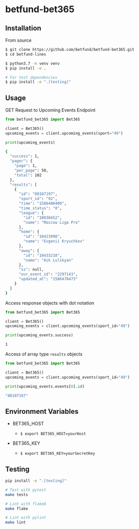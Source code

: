 # betfund-bet365

## Installation

From source
```bash
$ git clone https://github.com/betfund/betfund-bet365.git
$ cd betfund-lines

$ python3.7 -m venv venv
$ pip install -e .

# For test dependencies
$ pip install -e ".[testing]"
```

## Usage
GET Request to Upcoming Events Endpoint
```python
from betfund_bet365 import Bet365

client = Bet365()
upcoming_events = client.upcoming_events(sport="49")

print(upcoming_events)
```

```bash
{
  "success": 1,
  "pager": {
    "page": 1,
    "per_page": 50,
    "total": 102
  },
  "results": [
    {
      "id": "88107197",
      "sport_id": "92",
      "time": "1586480400",
      "time_status": "0",
      "league": {
        "id": "10036652",
        "name": "Moscow Liga Pro"
      },
      "home": {
        "id": "10423098",
        "name": "Evgenii Kryuchkov"
      },
      "away": {
        "id": "10433218",
        "name": "Aik Lulikyan"
      },
      "ss": null,
      "our_event_id": "2297143",
      "updated_at": "1586478473"
    }
  ]
}
```

Access response objects with dot notation
```python
from betfund_bet365 import Bet365

client = Bet365()
upcoming_events = client.upcoming_events(sport_id="49")

print(upcoming_events.success)
```

```bash
1
```

Access of array type `results` objects
```python
from betfund_bet365 import Bet365

client = Bet365()
upcoming_events = client.upcoming_events(sport_id="49")

print(upcoming_events.events[0].id)
```

```bash
"88107197"
```


## Environment Variables

+ BET365_HOST
    + `$ export BET365_HOST=yourHost`


+ BET365_KEY
    + `$ export BET365_KEY=yourSecretKey`


## Testing
```bash
pip install -e ".[testing]"

# Test with pytest
make tests

# Lint with flake8
make flake

# Lint with pylint
make lint
```